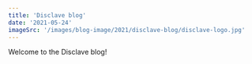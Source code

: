```yaml
---
title: 'Disclave blog'
date: '2021-05-24'
imageSrc: '/images/blog-image/2021/disclave-blog/disclave-logo.jpg'
---
```


Welcome to the Disclave blog!
